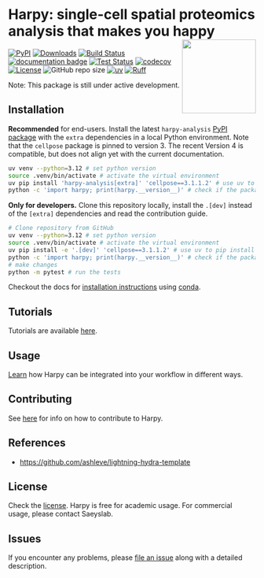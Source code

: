 <!-- These badges won't work while the GitHub repo is private:
[![License BSD-3](https://img.shields.io/pypi/l/harpy.svg?color=green)](https://github.com/saeyslab/harpy/raw/main/LICENSE)
[![Python Version](https://img.shields.io/pypi/pyversions/harpy-analysis.svg?color=green)](https://python.org)
[![codecov](https://codecov.io/gh/saeyslab/harpy/graph/badge.svg?token=7UXMDWVYFZ)](https://codecov.io/gh/saeyslab/harpy)
[![napari hub](https://img.shields.io/endpoint?url=https://api.napari-hub.org/shields/harpy)](https://napari-hub.org/plugins/harpy)
-->

# **Harpy: single-cell spatial proteomics analysis that makes you happy** <img src="./docs/_static/img/logo.png" align ="right" alt="" width ="150"/>

[![PyPI](https://img.shields.io/pypi/v/harpy-analysis.svg)](https://pypi.org/project/harpy-analysis)
[![Downloads](https://static.pepy.tech/badge/harpy-analysis)](https://pepy.tech/project/harpy-analysis)
[![Build Status](https://github.com//saeyslab/harpy/actions/workflows/build.yaml/badge.svg)](https://github.com//saeyslab/harpy/actions/)
[![documentation badge](https://readthedocs.org/projects/harpy/badge/?version=latest)](https://harpy.readthedocs.io/en/latest/)
[![Test Status](https://github.com//saeyslab/harpy/actions/workflows/run_tests.yml/badge.svg)](https://github.com//saeyslab/harpy/actions/)
[![codecov](https://codecov.io/gh/saeyslab/harpy/branch/main/graph/badge.svg)](https://codecov.io/gh/saeyslab/harpy)
[![License](https://img.shields.io/badge/license-Academic%20Non--commercial-blue)](./LICENSE)
![GitHub repo size](https://img.shields.io/github/repo-size/saeyslab/harpy)
[![uv](https://img.shields.io/endpoint?url=https://raw.githubusercontent.com/astral-sh/uv/main/assets/badge/v0.json)](https://github.com/astral-sh/uv)
[![Ruff](https://img.shields.io/endpoint?url=https://raw.githubusercontent.com/astral-sh/ruff/main/assets/badge/v2.json)](https://github.com/astral-sh/ruff)

Note: This package is still under active development.

## Installation

**Recommended** for end-users. Install the latest `harpy-analysis` [PyPI package](https://pypi.org/project/harpy-analysis) with the `extra` dependencies in a local Python environment. Note that the `cellpose` package is pinned to version 3. The recent Version 4 is compatible, but does not align yet with the current documentation.

```bash
uv venv --python=3.12 # set python version
source .venv/bin/activate # activate the virtual environment
uv pip install 'harpy-analysis[extra]' 'cellpose==3.1.1.2' # use uv to pip install dependencies and pin cellpose
python -c 'import harpy; print(harpy.__version__)' # check if the package is installed
```

**Only for developers.** Clone this repository locally, install the `.[dev]` instead of the `[extra]` dependencies and read the contribution guide.

```bash
# Clone repository from GitHub
uv venv --python=3.12 # set python version
source .venv/bin/activate # activate the virtual environment
uv pip install -e '.[dev]' 'cellpose==3.1.1.2' # use uv to pip install dependencies and pin cellpose
python -c 'import harpy; print(harpy.__version__)' # check if the package is installed
# make changes
python -m pytest # run the tests
```

Checkout the docs for [installation instructions](https://github.com/saeyslab/harpy/blob/main/docs/installation.md) using [conda](https://github.com/conda/conda).

## Tutorials

Tutorials are available [here](https://harpy.readthedocs.io/en/latest/tutorials).

## Usage

[Learn](https://github.com/saeyslab/harpy/blob/main/docs/usage.md) how Harpy can be integrated into your workflow in different ways.

## Contributing

See [here](https://github.com/saeyslab/harpy/blob/main/docs/contributing.md) for info on how to contribute to Harpy.

## References

- https://github.com/ashleve/lightning-hydra-template

## License

Check the [license](https://github.com/saeyslab/harpy/blob/main/LICENSE). Harpy is free for academic usage.
For commercial usage, please contact Saeyslab.

## Issues

If you encounter any problems, please [file an issue] along with a detailed description.

[napari]: https://github.com/napari/napari
[Cookiecutter]: https://github.com/audreyr/cookiecutter
[BSD-3]: http://opensource.org/licenses/BSD-3-Clause
[cookiecutter-napari-plugin]: https://github.com/napari/cookiecutter-napari-plugin
[file an issue]: https://github.com/saeyslab/harpy/issues
[napari]: https://github.com/napari/napari
[tox]: https://tox.readthedocs.io/en/latest/
[pip]: https://pypi.org/project/pip/
[PyPI]: https://pypi.org/
